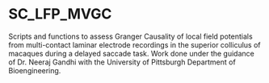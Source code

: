 # SC_LFP_MVGC
Scripts and functions to assess Granger Causality of local field potentials from multi-contact laminar electrode recordings in the superior colliculus of macaques during a delayed saccade task. Work done under the guidance of Dr. Neeraj Gandhi with the University of Pittsburgh Department of Bioengineering. 
